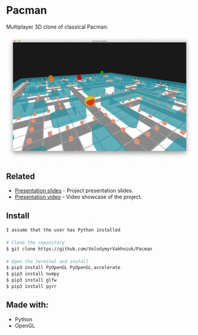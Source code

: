 # Pacman
Multiplayer 3D clone of classical Pacman.

![preview](https://raw.githubusercontent.com/mjstest/orgb5/5e1a92aef9b5b92042b1a9d5e5428efb/pacman.png)

## Related
- [Presentation slides](https://docs.google.com/presentation/d/1707LMlCcuWNO_rAhj0ZZwcw_gRwvyscWCag-se6P1ik/edit?usp=sharing) - Project presentation slides.
- [Presentation video](https://youtu.be/9IkYypi8o9U) - Video showcase of the project.


## Install
``` bash
I assume that the user has Python installed

# Clone the repository
$ git clone https://github.com/VolodymyrVakhniuk/Pacman

# Open the terminal and install
$ pip3 install PyOpenGL PyOpenGL_accelerate
$ pip3 install numpy
$ pip3 install glfw
$ pip3 install pyrr
```

## Made with:
- Python
- OpenGL
